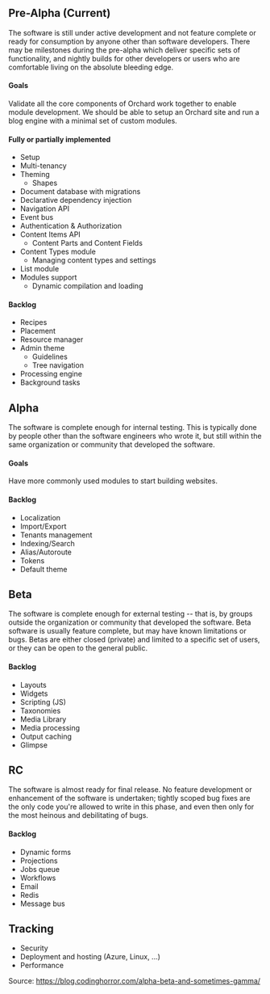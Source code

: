 
## Pre-Alpha (Current)

The software is still under active development and not feature complete or ready for consumption by anyone other than software developers. There may be milestones during the pre-alpha which deliver specific sets of functionality, and nightly builds for other developers or users who are comfortable living on the absolute bleeding edge.

#### Goals
Validate all the core components of Orchard work together to enable module development. We should be able to setup an Orchard site and run a blog engine with a minimal set of custom modules.

#### Fully or partially implemented
- Setup
- Multi-tenancy
- Theming
  - Shapes
- Document database with migrations
- Declarative dependency injection
- Navigation API
- Event bus
- Authentication & Authorization
- Content Items API
  - Content Parts and Content Fields
- Content Types module
  - Managing content types and settings
- List module
- Modules support
  - Dynamic compilation and loading

#### Backlog
- Recipes
- Placement
- Resource manager
- Admin theme
  - Guidelines
  - Tree navigation
- Processing engine
- Background tasks

## Alpha

The software is complete enough for internal testing. This is typically done by people other than the software engineers who wrote it, but still within the same organization or community that developed the software.

#### Goals
Have more commonly used modules to start building websites.

#### Backlog
- Localization
- Import/Export
- Tenants management
- Indexing/Search
- Alias/Autoroute
- Tokens
- Default theme

## Beta

The software is complete enough for external testing -- that is, by groups outside the organization or community that developed the software. Beta software is usually feature complete, but may have known limitations or bugs. Betas are either closed (private) and limited to a specific set of users, or they can be open to the general public.

#### Backlog
- Layouts
- Widgets
- Scripting (JS)
- Taxonomies
- Media Library
- Media processing
- Output caching
- Glimpse

## RC

The software is almost ready for final release. No feature development or enhancement of the software is undertaken; tightly scoped bug fixes are the only code you're allowed to write in this phase, and even then only for the most heinous and debilitating of bugs. 

#### Backlog
- Dynamic forms
- Projections
- Jobs queue
- Workflows
- Email
- Redis
- Message bus

## Tracking
- Security
- Deployment and hosting (Azure, Linux, ...)
- Performance


Source: https://blog.codinghorror.com/alpha-beta-and-sometimes-gamma/
